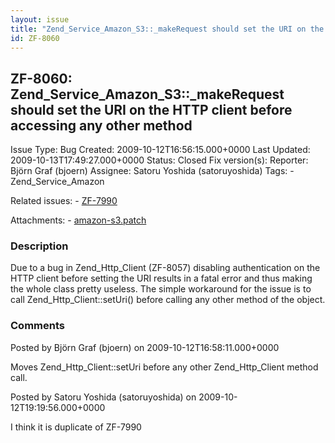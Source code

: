 ```yaml
---
layout: issue
title: "Zend_Service_Amazon_S3::_makeRequest should set the URI on the HTTP client before accessing any other method"
id: ZF-8060
---
```


ZF-8060: Zend\_Service\_Amazon\_S3::\_makeRequest should set the URI on the HTTP client before accessing any other method
-------------------------------------------------------------------------------------------------------------------------

 Issue Type: Bug Created: 2009-10-12T16:56:15.000+0000 Last Updated: 2009-10-13T17:49:27.000+0000 Status: Closed Fix version(s): 
 Reporter:  Björn Graf (bjoern)  Assignee:  Satoru Yoshida (satoruyoshida)  Tags: - Zend\_Service\_Amazon
 
 Related issues: - [ZF-7990](/issues/browse/ZF-7990)
 
 Attachments: - [amazon-s3.patch](/issues/secure/attachment/12304/amazon-s3.patch)
 
### Description

Due to a bug in Zend\_Http\_Client (ZF-8057) disabling authentication on the HTTP client before setting the URI results in a fatal error and thus making the whole class pretty useless. The simple workaround for the issue is to call Zend\_Http\_Client::setUri() before calling any other method of the object.

 

 

### Comments

Posted by Björn Graf (bjoern) on 2009-10-12T16:58:11.000+0000

Moves Zend\_Http\_Client::setUri before any other Zend\_Http\_Client method call.

 

 

Posted by Satoru Yoshida (satoruyoshida) on 2009-10-12T19:19:56.000+0000

I think it is duplicate of ZF-7990

 

 